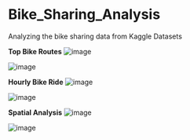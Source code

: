 # Bike_Sharing_Analysis
Analyzing the bike sharing data from Kaggle Datasets

**Top Bike Routes**
![image](https://github.com/user-attachments/assets/01aa23b1-ea4b-4b1c-98c6-60767c0f3032)

![image](https://github.com/user-attachments/assets/4bbf3b29-662b-44a1-bc10-0b7c1cae9549)

**Hourly Bike Ride**
![image](https://github.com/user-attachments/assets/482f23ef-1a26-4d99-a879-98ce1d92fbd4)

![image](https://github.com/user-attachments/assets/d8936924-2c96-45eb-a894-138999d805ab)

**Spatial Analysis**
![image](https://github.com/user-attachments/assets/7ecbeaee-686e-4999-93ce-3839f5ebede4)

![image](https://github.com/user-attachments/assets/4e67b0dc-0fd2-4639-8e91-482b5cf7e6cf)







